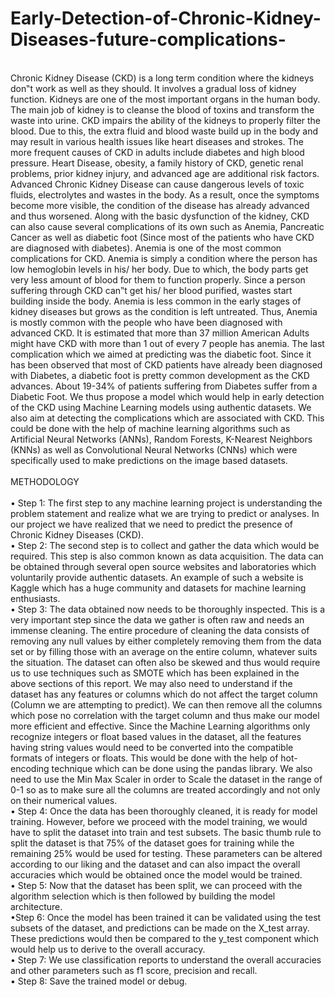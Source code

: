 # Early-Detection-of-Chronic-Kidney-Diseases-future-complications-
<br>
Chronic Kidney Disease (CKD) is a long term condition where the kidneys don‟t work as well as they should. It involves a gradual loss of kidney function. Kidneys are one of the most important organs in the human body. The main job of kidney is to cleanse the blood of toxins and transform the waste into urine.
CKD impairs the ability of the kidneys to properly filter the blood. Due to this, the extra fluid and blood waste build up in the body and may result in various health issues like heart diseases and strokes. The more frequent causes of CKD in adults include diabetes and high blood pressure. Heart Disease, obesity, a family history of CKD, genetic renal problems, prior kidney injury, and advanced age are additional risk factors. Advanced Chronic Kidney Disease can cause dangerous levels of toxic fluids, electrolytes and wastes in the body. As a result, once the symptoms become more visible, the condition of the disease has already advanced and thus worsened.
Along with the basic dysfunction of the kidney, CKD can also cause several complications of its own such as Anemia, Pancreatic Cancer as well as diabetic foot (Since most of the patients who have CKD are diagnosed with diabetes).
Anemia is one of the most common complications for CKD. Anemia is simply a condition where the person has low hemoglobin levels in his/ her body. Due to which, the body parts get very less amount of blood for them to function properly. Since a person suffering through CKD can‟t get his/ her blood purified, wastes start building inside the body. Anemia is less common in the early stages of kidney diseases but grows as the condition is left untreated. Thus, Anemia is mostly common with the people who have been diagnosed with advanced CKD. It is estimated that more than 37 million American Adults might have CKD with more than 1 out of every 7 people has anemia.
The last complication which we aimed at predicting was the diabetic foot. Since it has been observed that most of CKD patients have already been diagnosed with Diabetes, a diabetic foot is pretty common development as the CKD advances. About 19-34% of patients suffering from Diabetes suffer from a Diabetic Foot.
We thus propose a model which would help in early detection of the CKD using Machine Learning models using authentic datasets. We also aim at detecting the complications which are associated with CKD.
This could be done with the help of machine learning algorithms such as Artificial Neural Networks (ANNs), Random Forests, K-Nearest Neighbors (KNNs) as well as Convolutional Neural Networks (CNNs) which were specifically used to make predictions on the image based datasets.
<br>
<br>
METHODOLOGY
<br>
<br>
• Step 1: The first step to any machine learning project is understanding the problem statement and realize what we are trying to predict or analyses. In our project we have realized that we need to predict the presence of Chronic Kidney Diseases (CKD).
<br>
• Step 2: The second step is to collect and gather the data which would be required. This step is also common known as data acquisition. The data can be obtained through several open source websites and laboratories which voluntarily provide authentic datasets. An example of such a website is Kaggle which has a huge community and datasets for machine learning enthusiasts.
<br>
• Step 3: The data obtained now needs to be thoroughly inspected. This is a very important step since the data we gather is often raw and needs an immense cleaning. The entire procedure of cleaning the data consists of removing any null values by either completely removing them from the data set or by filling those with an average on the entire column, whatever suits the situation. The dataset can often also be skewed and thus would require us to use techniques such as SMOTE which has been explained in the above sections of this report. We may also need to understand if the dataset has any features or columns which do not affect the target column (Column we are attempting to predict). We can then remove all the columns which pose no correlation with the target column and thus make our model more efficient and effective. Since the Machine Learning algorithms only recognize integers or float based values in the dataset, all the features having string values would need to be converted into the compatible formats of integers or floats. This would be done with the help of hot-encoding technique which can be done using the pandas library. We also need to use the Min Max Scaler in order to Scale the dataset in the range of 0-1 so as to make sure all the columns are treated accordingly and not only on their numerical values.
<br>
• Step 4: Once the data has been thoroughly cleaned, it is ready for model training. However, before we proceed with the model training, we would have to split the dataset into train and test subsets. The basic thumb rule to split the dataset is that 75% of the dataset goes for training while the remaining 25% would be used for testing. These parameters can be altered according to our liking and the dataset and can also impact the overall accuracies which would be obtained once the model would be trained.
<br>
• Step 5: Now that the dataset has been split, we can proceed with the algorithm selection which is then followed by building the model architecture.
<br>
•Step 6: Once the model has been trained it can be validated using the test subsets of the dataset, and predictions can be made on the X_test array. These predictions would then be compared to the y_test component which would help us to derive to the overall accuracy.
<br>
• Step 7: We use classification reports to understand the overall accuracies and other parameters such as f1 score, precision and recall.
<br>
• Step 8: Save the trained model or debug.
